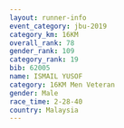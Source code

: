 ```yaml
---
layout: runner-info 
event_category: jbu-2019 
category_km: 16KM  
overall_rank: 78
gender_rank: 109
category_rank: 19
bib: 62005
name: ISMAIL YUSOF
category: 16KM Men Veteran
gender: Male
race_time: 2-28-40
country: Malaysia
---
```

